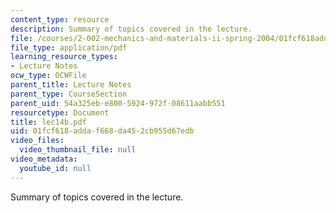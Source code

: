 ```yaml
---
content_type: resource
description: Summary of topics covered in the lecture.
file: /courses/2-002-mechanics-and-materials-ii-spring-2004/01fcf618addaf668da452cb955d67edb_lec14b.pdf
file_type: application/pdf
learning_resource_types:
- Lecture Notes
ocw_type: OCWFile
parent_title: Lecture Notes
parent_type: CourseSection
parent_uid: 54a325eb-e800-5924-972f-08611aabb551
resourcetype: Document
title: lec14b.pdf
uid: 01fcf618-adda-f668-da45-2cb955d67edb
video_files:
  video_thumbnail_file: null
video_metadata:
  youtube_id: null
---
```

Summary of topics covered in the lecture.

